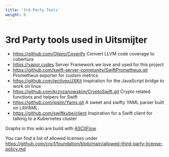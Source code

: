 ```yaml
---
title: '3rd Party Tools'
weight: 8
---
```


# 3rd Party tools used in Uitsmijter

- https://github.com/Olipro/Coverify
  Convert LLVM code coverage to cobertura
- https://vapor.codes
  Server Framework we love and used for this project
- https://github.com/swift-server-community/SwiftPrometheus.git
  Prometheus exporter for custom metrics
- https://github.com/jectivex/JXKit
  Inspiration for the JavaScript bridge to work on linux
- https://github.com/krzyzanowskim/CryptoSwift.git
  Crypto related functions and helpers for Swift
- https://github.com/jpsim/Yams.git
  A sweet and swifty YAML parser built on LibYAML.
- https://github.com/swiftkube/client
  Inspiration for a Swift client for talking to a Kubernetes cluster

Graphs in this wiki are build with [ASCIIFlow](https://asciiflow.com/).

You can find a list of allowed licenses under https://github.com/cncf/foundation/blob/main/allowed-third-party-license-policy.md
